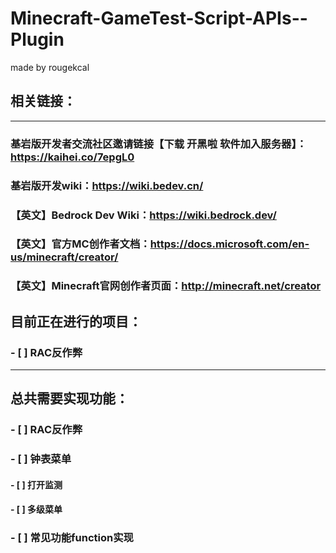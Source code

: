 # Minecraft-GameTest-Script-APIs--Plugin
made by rougekcal
## 相关链接：
---
### 基岩版开发​者交流社区邀请链接【下载 开黑啦 软件加入服务器】：https://kaihei.co/7epgL0
### 基岩版开发wiki：https://wiki.bedev.cn/
### 【英文】Bedrock Dev Wiki：https://wiki.bedrock.dev/
### 【英文】官方MC创作者文档：https://docs.microsoft.com/en-us/minecraft/creator/
### 【英文】Minecraft官网创作者页面：http://minecraft.net/creator ​

## 目前正在进行的项目：
### - [ ] RAC反作弊
---
## 总共需要实现功能：
### - [ ] RAC反作弊
### - [ ] 钟表菜单

#### - [ ] 打开监测
#### - [ ] 多级菜单

### - [ ] 常见功能function实现
